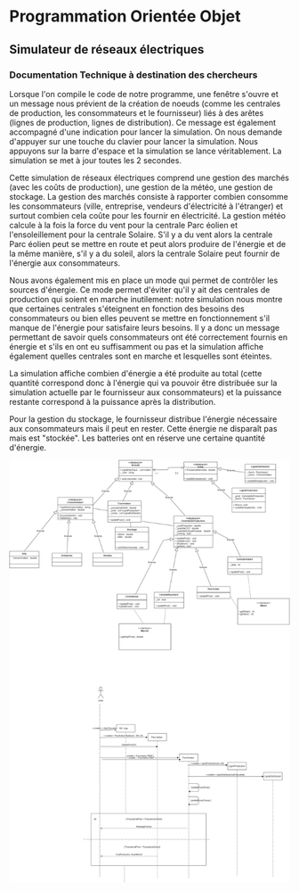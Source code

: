 # Programmation Orientée Objet 
## Simulateur de réseaux électriques
### Documentation Technique à destination des chercheurs

Lorsque l'on compile le code de notre programme, une fenêtre s'ouvre et un message nous prévient de la création de noeuds (comme les centrales de production, les consommateurs et le fournisseur) liés à des arêtes (lignes de production, lignes de distribution). Ce message est également accompagné d'une indication pour lancer la simulation. On nous demande d'appuyer sur une touche du clavier pour lancer la simulation. 
Nous appuyons sur la barre d'espace et la simulation se lance véritablement.
La simulation se met à jour toutes les 2 secondes.

Cette simulation de réseaux électriques comprend une gestion des marchés (avec les coûts de production), une gestion de la météo, une gestion de stockage.
La gestion des marchés consiste à rapporter combien consomme les consommateurs (ville, entreprise, vendeurs d'électricité à l'étranger) et surtout combien cela coûte pour les fournir en électricité.
La gestion météo calcule à la fois la force du vent pour la centrale Parc éolien et l'ensoleillement pour la centrale Solaire. S'il y a du vent alors la centrale Parc éolien peut se mettre en route et peut alors produire de l'énergie et de la même manière, s'il y a du soleil, alors la centrale Solaire peut fournir de l'énergie aux consommateurs.

Nous avons également mis en place un mode qui permet de contrôler les sources d'énergie. Ce mode permet d'éviter qu'il y ait des centrales de production qui soient en marche inutilement: notre simulation nous montre que certaines centrales s'éteignent en fonction des besoins des consommateurs ou bien elles peuvent se mettre en fonctionnement s'il manque de l'énergie pour satisfaire leurs besoins. Il y a donc un message permettant de savoir quels consommateurs ont été correctement fournis en énergie et s'ils en ont eu suffisamment ou pas et la simulation affiche également quelles centrales sont en marche et lesquelles sont éteintes. 

La simulation affiche combien d'énergie a été produite au total (cette quantité correspond donc à l'énergie qui va pouvoir être distribuée sur la simulation actuelle par le fournisseur aux consommateurs) et la puissance restante correspond à la puissance après la distribution.

Pour la gestion du stockage, le fournisseur distribue l'énergie nécessaire aux consommateurs mais il peut en rester. Cette énergie ne disparaît pas mais est "stockée". Les batteries ont en réserve une certaine quantité d'énergie.

![](POO_projet.png)
